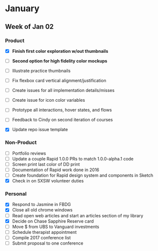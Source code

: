 # January

## Week of Jan 02

### Product
- [x] **Finish first color exploration w/out thumbnails**
- [ ] **Second option for high fidelity color mockups**
- [ ] Illustrate practice thumbnails
- [ ] Fix flexbox card vertical alignment/justification
- [ ] Create issues for all implementation details/misses
- [ ] Create issue for icon color variables
- [ ] Prototype all interactions, hover states, and flows
- [ ] Feedback to Cindy on second iteration of courses
- [x] Update repo issue template


### Non-Product
- [ ] Portfolio reviews
- [ ] Update a couple Rapid 1.0.0 PRs to match 1.0.0-alpha.1 code
- [ ] Screen print last color of DD print
- [ ] Documentation of Rapid work done in 2016
- [ ] Create foundation for Rapid design system and components in Sketch
- [x] Check in on SXSW volunteer duties

### Personal
- [x] Respond to Jasmine in FBDG
- [x] Close all old chrome windows
- [ ] Read open web articles and start an articles section of my library
- [x] Decide on Chase Sapphire Reserve card
- [ ] Move $ from UBS to Vanguard investments
- [ ] Schedule therapist appointment
- [ ] Compile 2017 conference list
- [ ] Submit proposal to one conference
